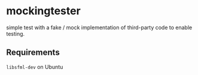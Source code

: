 # mockingtester

simple test with a fake / mock implementation of third-party code to enable testing.

## Requirements
`libsfml-dev` on Ubuntu
